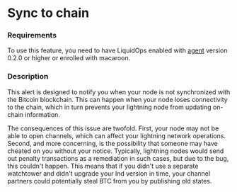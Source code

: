 # Sync to chain

### Requirements

To use this feature, you need to have LiquidOps enabled with [agent](https://docs.bolt.observer/readme/liquidops/agent-based-push) version 0.2.0 or higher or enrolled with macaroon.

### Description

This alert is designed to notify you when your node is not synchronized with the Bitcoin blockchain. This can happen when your node loses connectivity to the chain, which in turn prevents your lightning node from updating on-chain information.

The consequences of this issue are twofold. First, your node may not be able to open channels, which can affect your lightning network operations. Second, and more concerning, is the possibility that someone may have cheated on you without your notice. Typically, lightning nodes would send out penalty transactions as a remediation in such cases, but due to the bug, this couldn't happen. This means that if you didn't use a separate watchtower and didn't upgrade your lnd version in time, your channel partners could potentially steal BTC from you by publishing old states.
